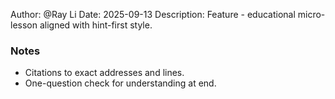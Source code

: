 Author: @Ray Li
Date: 2025-09-13
Description: Feature - educational micro-lesson aligned with hint-first style.

### Notes
- Citations to exact addresses and lines.
- One-question check for understanding at end.
